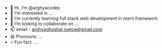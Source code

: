 - 👋 Hi, I’m @arghyacodes
- 👀 I’m interested in ...
- 🌱 I’m currently learning full stack web development in mern framework
- 💞️ I’m looking to collaborate on ...
- 📫 email - arghyaghoshal.juetce@gmail.com
- 😄 Pronouns: ...
- ⚡ Fun fact: ...

<!---
arghyacodes/arghyacodes is a ✨ special ✨ repository because its `README.md` (this file) appears on your GitHub profile.
You can click the Preview link to take a look at your changes.
--->
